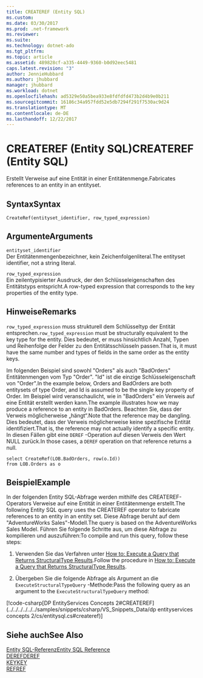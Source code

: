 ```yaml
---
title: CREATEREF (Entity SQL)
ms.custom: 
ms.date: 03/30/2017
ms.prod: .net-framework
ms.reviewer: 
ms.suite: 
ms.technology: dotnet-ado
ms.tgt_pltfrm: 
ms.topic: article
ms.assetid: 489828cf-a335-4449-9360-b0d92eec5481
caps.latest.revision: "3"
author: JennieHubbard
ms.author: jhubbard
manager: jhubbard
ms.workload: dotnet
ms.openlocfilehash: ad5329e50a5bea933e8fdfdfd473b2d4b9e0b211
ms.sourcegitcommit: 16186c34a957fdd52e5db7294f291f7530ac9d24
ms.translationtype: MT
ms.contentlocale: de-DE
ms.lasthandoff: 12/22/2017
---
```

# <a name="createref-entity-sql"></a><span data-ttu-id="89f5a-102">CREATEREF (Entity SQL)</span><span class="sxs-lookup"><span data-stu-id="89f5a-102">CREATEREF (Entity SQL)</span></span>
<span data-ttu-id="89f5a-103">Erstellt Verweise auf eine Entität in einer Entitätenmenge.</span><span class="sxs-lookup"><span data-stu-id="89f5a-103">Fabricates references to an entity in an entityset.</span></span>  
  
## <a name="syntax"></a><span data-ttu-id="89f5a-104">Syntax</span><span class="sxs-lookup"><span data-stu-id="89f5a-104">Syntax</span></span>  
  
```  
CreateRef(entityset_identifier, row_typed_expression)  
```  
  
## <a name="arguments"></a><span data-ttu-id="89f5a-105">Argumente</span><span class="sxs-lookup"><span data-stu-id="89f5a-105">Arguments</span></span>  
 `entityset_identifier`  
 <span data-ttu-id="89f5a-106">Der Entitätenmengenbezeichner, kein Zeichenfolgenliteral.</span><span class="sxs-lookup"><span data-stu-id="89f5a-106">The entityset identifier, not a string literal.</span></span>  
  
 `row_typed_expression`  
 <span data-ttu-id="89f5a-107">Ein zeilentypisierter Ausdruck, der den Schlüsseleigenschaften des Entitätstyps entspricht.</span><span class="sxs-lookup"><span data-stu-id="89f5a-107">A row-typed expression that corresponds to the key properties of the entity type.</span></span>  
  
## <a name="remarks"></a><span data-ttu-id="89f5a-108">Hinweise</span><span class="sxs-lookup"><span data-stu-id="89f5a-108">Remarks</span></span>  
 <span data-ttu-id="89f5a-109">`row_typed_expression` muss strukturell dem Schlüsseltyp der Entität entsprechen.</span><span class="sxs-lookup"><span data-stu-id="89f5a-109">`row_typed_expression` must be structurally equivalent to the key type for the entity.</span></span> <span data-ttu-id="89f5a-110">Dies bedeutet, er muss hinsichtlich Anzahl, Typen und Reihenfolge der Felder zu den Entitätsschlüsseln passen.</span><span class="sxs-lookup"><span data-stu-id="89f5a-110">That is, it must have the same number and types of fields in the same order as the entity keys.</span></span>  
  
 <span data-ttu-id="89f5a-111">Im folgenden Beispiel sind sowohl "Orders" als auch "BadOrders" Entitätenmengen vom Typ "Order". "Id" ist die einzige Schlüsseleigenschaft von "Order".</span><span class="sxs-lookup"><span data-stu-id="89f5a-111">In the example below, Orders and BadOrders are both entitysets of type Order, and Id is assumed to be the single key property of Order.</span></span> <span data-ttu-id="89f5a-112">Im Beispiel wird veranschaulicht, wie in "BadOrders" ein Verweis auf eine Entität erstellt werden kann.</span><span class="sxs-lookup"><span data-stu-id="89f5a-112">The example illustrates how we may produce a reference to an entity in BadOrders.</span></span> <span data-ttu-id="89f5a-113">Beachten Sie, dass der Verweis möglicherweise „hängt“.</span><span class="sxs-lookup"><span data-stu-id="89f5a-113">Note that the reference may be dangling.</span></span>  <span data-ttu-id="89f5a-114">Dies bedeutet, dass der Verweis möglicherweise keine spezifische Entität identifiziert.</span><span class="sxs-lookup"><span data-stu-id="89f5a-114">That is, the reference may not actually identify a specific entity.</span></span> <span data-ttu-id="89f5a-115">In diesen Fällen gibt eine `DEREF` -Operation auf diesen Verweis den Wert NULL zurück.</span><span class="sxs-lookup"><span data-stu-id="89f5a-115">In those cases, a `DEREF` operation on that reference returns a null.</span></span>  
  
```  
select CreateRef(LOB.BadOrders, row(o.Id))   
from LOB.Orders as o   
```  
  
## <a name="example"></a><span data-ttu-id="89f5a-116">Beispiel</span><span class="sxs-lookup"><span data-stu-id="89f5a-116">Example</span></span>  
 <span data-ttu-id="89f5a-117">In der folgenden Entity SQL-Abfrage werden mithilfe des CREATEREF-Operators Verweise auf eine Entität in einer Entitätenmenge erstellt.</span><span class="sxs-lookup"><span data-stu-id="89f5a-117">The following Entity SQL query uses the CREATEREF operator to fabricate references to an entity in an entity set.</span></span> <span data-ttu-id="89f5a-118">Diese Abfrage beruht auf dem "AdventureWorks Sales"-Modell.</span><span class="sxs-lookup"><span data-stu-id="89f5a-118">The query is based on the AdventureWorks Sales Model.</span></span> <span data-ttu-id="89f5a-119">Führen Sie folgende Schritte aus, um diese Abfrage zu kompilieren und auszuführen:</span><span class="sxs-lookup"><span data-stu-id="89f5a-119">To compile and run this query, follow these steps:</span></span>  
  
1.  <span data-ttu-id="89f5a-120">Verwenden Sie das Verfahren unter [How to: Execute a Query that Returns StructuralType Results](../../../../../../docs/framework/data/adonet/ef/how-to-execute-a-query-that-returns-structuraltype-results.md).</span><span class="sxs-lookup"><span data-stu-id="89f5a-120">Follow the procedure in [How to: Execute a Query that Returns StructuralType Results](../../../../../../docs/framework/data/adonet/ef/how-to-execute-a-query-that-returns-structuraltype-results.md).</span></span>  
  
2.  <span data-ttu-id="89f5a-121">Übergeben Sie die folgende Abfrage als Argument an die `ExecuteStructuralTypeQuery` -Methode:</span><span class="sxs-lookup"><span data-stu-id="89f5a-121">Pass the following query as an argument to the `ExecuteStructuralTypeQuery` method:</span></span>  
  
 [!code-csharp[DP EntityServices Concepts 2#CREATEREF](../../../../../../samples/snippets/csharp/VS_Snippets_Data/dp entityservices concepts 2/cs/entitysql.cs#createref)]  
  
## <a name="see-also"></a><span data-ttu-id="89f5a-122">Siehe auch</span><span class="sxs-lookup"><span data-stu-id="89f5a-122">See Also</span></span>  
 [<span data-ttu-id="89f5a-123">Entity SQL-Referenz</span><span class="sxs-lookup"><span data-stu-id="89f5a-123">Entity SQL Reference</span></span>](../../../../../../docs/framework/data/adonet/ef/language-reference/entity-sql-reference.md)  
 [<span data-ttu-id="89f5a-124">DEREF</span><span class="sxs-lookup"><span data-stu-id="89f5a-124">DEREF</span></span>](../../../../../../docs/framework/data/adonet/ef/language-reference/deref-entity-sql.md)  
 [<span data-ttu-id="89f5a-125">KEY</span><span class="sxs-lookup"><span data-stu-id="89f5a-125">KEY</span></span>](../../../../../../docs/framework/data/adonet/ef/language-reference/key-entity-sql.md)  
 [<span data-ttu-id="89f5a-126">REF</span><span class="sxs-lookup"><span data-stu-id="89f5a-126">REF</span></span>](../../../../../../docs/framework/data/adonet/ef/language-reference/ref-entity-sql.md)
